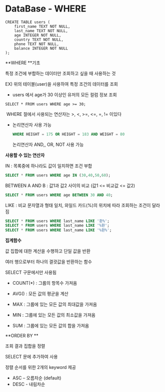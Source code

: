 # DataBase - WHERE

```SQLITE
CREATE TABLE users (
	first_name TEXT NOT NULL,
	last_name TEXT NOT NULL,
	age INTEGER NOT NULL,
	country TEXT NOT NULL,
	phone TEXT NOT NULL,
	balance INTEGER NOT NULL
);
```



**WHERE **기초

특정 조건에 부합하는 데이터만 조회하고 싶을 때 사용하는 것



EX) 위의 테이블(user)을 사용하여 특정 조건의 데이터를 조회 

- users 에서 age가 30 이상인 유저의 모든 컬럼 정보 조회

```sqlite
SELECT * FROM users WHERE age >= 30;

```

​		WHERE 절에서 사용되는 연산자는 >, <, >=, <=, =, != 이있다

- 논리연산자 사용 가능

  ```sql
  WHERE HEIGHT = 175 OR HEIGHT = 183 AND WEIGHT = 80
  ```

  논리연산자 AND,, OR, NOT 사용 가능 



**사용할 수 있는 연산자** 

IN : 목록중에 하나라도 값이 일치하면 조건 부합

```sql
SELECT * FROM users WHERE age IN (30,40,50,60);
```

BETWEEN A AND B : 값1과 값2 사이의 비교 (값1 <= 비교값 <= 값2)

```sql
SELECT * FROM users WHERE age BETWEEN 30 AND 40;
```

LIKE : 비교 문자열과 형태 일치, 와일드 카드(%)의 위치에 따라 조회하는 조건이 달라짐 

```sql
SELECT * FROM users WHERE last_name LIKE '환%';
SELECT * FROM users WHERE last_name LIKE '%환';
SELECT * FROM users WHERE last_name LIKE '%환%';
```



**집계함수** 

값 집합에 대한 계산을 수행하고 단일 값을 반환

여러 행으로부터 하나의 결괏값을 반환하는 함수

SELECT 구문에서만 사용됨

- COUNT(*) : 그룹의 항목수 가져옴

- AVG() : 모든 값의 평균을 계산 

- MAX : 그룹에 있는 모든 값의 최대값을 가져옴

- MIN : 그룹에 있는 모든 값의 최소값을 가져옴
- SUM : 그룹에 있는 모든 값의 합을 가져옴 



**ORDER BY **

조회 결과 집합을 정렬

SELECT 문에 추가하여 사용

정렬 순서를 위한 2개의 keyword 제공

- ASC – 오름차순 (default)  
- DESC - 내림차순